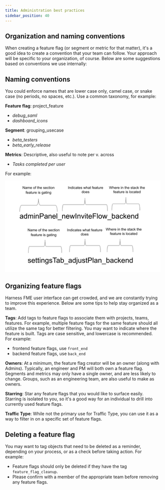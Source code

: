 ```yaml
---
title: Administration best practices
sidebar_position: 40
---
```


## Organization and naming conventions

When creating a feature flag (or segment or metric for that matter), it's a good idea to create a convention that your team can follow. Your approach will be specific to your organization, of course. Below are some suggestions based on conventions we use internally:

## Naming conventions

You could enforce names that are lower case only, camel case, or snake case (no periods, no spaces, etc.). Use a common taxonomy, for example:

**Feature flag**: project_feature

- *debug_saml*
- *dashboard_icons*

**Segment**: grouping_usecase

- *beta_testers*
- *beta_early_release*

**Metrics**: Descriptive, also useful to note per v. across

- *Tasks completed per user*

For example:

![](../static/naming.png)

## Organizing feature flags

Harness FME user interface can get crowded, and we are constantly trying to improve this experience. Below are some tips to help stay organized as a team.

**Tags**: Add tags to feature flags to associate them with projects, teams, features. For example, multiple feature flags for the same feature should all utilize the same tag for better filtering. You may want to indicate where the feature is built. Tags are case sensitive, and lowercase is recommended. For example:

- frontend feature flags, use `front_end`
- backend feature flags, use `back_end`

**Owners**: At a minimum, the feature flag creator will be an owner (along with Admins). Typically, an engineer and PM will both own a feature flag. Segments and metrics may only have a single owner, and are less likely to change. Groups, such as an engineering team, are also useful to make as owners.

**Starring**: Star any feature flags that you would like to surface easily. Starring is isolated to you, so it's a good way for an individual to drill into currently used feature flags.

**Traffic Type**: While not the primary use for Traffic Type, you can use it as a way to filter in on a specific set of feature flags.

## Deleting a feature flag

You may want to tag objects that need to be deleted as a reminder, depending on your process, or as a check before taking action. For example:

- Feature flags should only be deleted if they have the tag `feature_flag_cleanup`.
- Please confirm with a member of the appropriate team before removing any feature flags.